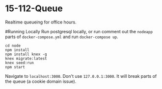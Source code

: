 # 15-112-Queue
Realtime queueing for office hours.

#Running Locally
Run postgresql locally, or run comment out the `nodeapp` parts of `docker-compose.yml` and run `docker-compose up`.
```
cd node
npm install 
npm install knex -g
knex migrate:latest
knex seed:run
npm start 
```

Navigate to `localhost:3000`. Don't use `127.0.0.1:3000`. It will break parts of the queue (a cookie domain issue). 




